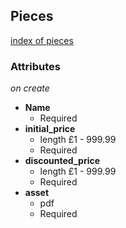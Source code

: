 ## Pieces
[index of pieces](usefulmusic.herokuapp.com/admin/pieces)

### Attributes

*on create*

- **Name**
  - Required
- **initial_price**
  - length £1 - 999.99
  - Required
- **discounted_price**
  - length £1 - 999.99
  - Required
- **asset**
  - pdf
  - Required
